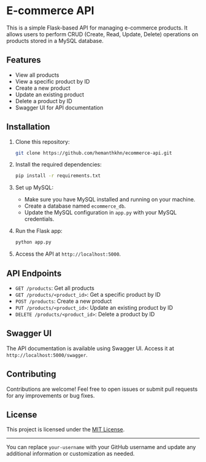 
# E-commerce API

This is a simple Flask-based API for managing e-commerce products. It allows users to perform CRUD (Create, Read, Update, Delete) operations on products stored in a MySQL database.

## Features

- View all products
- View a specific product by ID
- Create a new product
- Update an existing product
- Delete a product by ID
- Swagger UI for API documentation

## Installation

1. Clone this repository:

   ```bash
   git clone https://github.com/hemanthkhn/ecommerce-api.git
   ```

2. Install the required dependencies:

   ```bash
   pip install -r requirements.txt
   ```

3. Set up MySQL:
   
   - Make sure you have MySQL installed and running on your machine.
   - Create a database named `ecommerce_db`.
   - Update the MySQL configuration in `app.py` with your MySQL credentials.

4. Run the Flask app:

   ```bash
   python app.py
   ```

5. Access the API at `http://localhost:5000`.

## API Endpoints

- `GET /products`: Get all products
- `GET /products/<product_id>`: Get a specific product by ID
- `POST /products`: Create a new product
- `PUT /products/<product_id>`: Update an existing product by ID
- `DELETE /products/<product_id>`: Delete a product by ID

## Swagger UI

The API documentation is available using Swagger UI. Access it at `http://localhost:5000/swagger`.

## Contributing

Contributions are welcome! Feel free to open issues or submit pull requests for any improvements or bug fixes.

## License

This project is licensed under the [MIT License](LICENSE).

---

You can replace `your-username` with your GitHub username and update any additional information or customization as needed.
